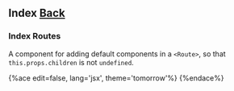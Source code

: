 ## Index [Back](./../react_router.md)

### Index Routes

A component for adding default components in a `<Route>`, so that `this.props.children` is not `undefined`.

{%ace edit=false, lang='jsx', theme='tomorrow'%}
<Router>
    <Route path="/" component={App}>
        <IndexRoute component={Home}></IndexRoute>
        <Route path="accounts" component={Accounts}></Route>
        <Route path="statements" component={Statements}></Route>
    </Route>
</Router>
{%endace%}
